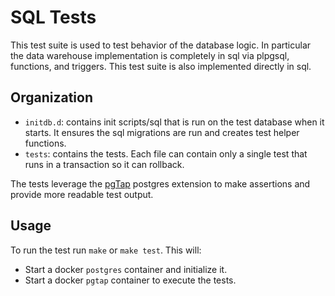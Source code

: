 # SQL Tests

This test suite is used to test behavior of the database logic.
In particular the data warehouse implementation is
completely in sql via plpgsql, functions, and triggers.
This test suite is also implemented directly in sql.

## Organization

- `initdb.d`: contains init scripts/sql that is run on the test database
 when it starts. It ensures the sql migrations are run and creates test helper
 functions.
- `tests`: contains the tests. Each file can contain only a single test that
    runs in a transaction so it can rollback.

The tests leverage the
[pgTap](https://pgtap.org/documentation.html)
postgres extension to make assertions and provide
more readable test output.

## Usage

To run the test run `make` or `make test`. This will:

- Start a docker `postgres` container and initialize it.
- Start a docker `pgtap` container to execute the tests.
